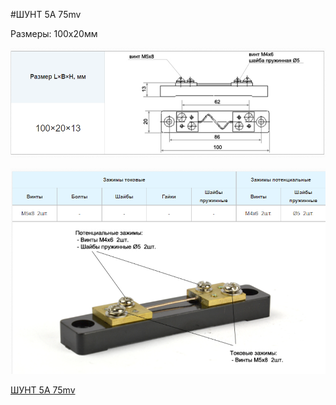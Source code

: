 #ШУНТ 5А 75mv

Размеры: 100х20мм

<p align="center">
<img src="picture/shunt_razmer1.png" width=700/>
</p>
<p align="center">
<img src="picture/shunt_razmer2.png" width=700/>
</p>

[ШУНТ 5А 75mv](https://preobraz.ru/catalog/osnovnoy_katalog/importnye/shchitovye_pribory1/shunty/228035/)